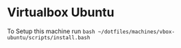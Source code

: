 # Virtualbox Ubuntu

To Setup this machine run `bash ~/dotfiles/machines/vbox-ubuntu/scripts/install.bash`
